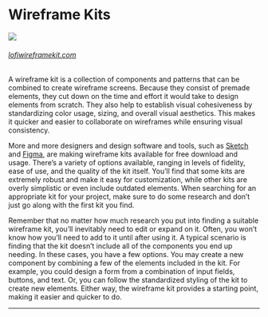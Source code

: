 # Wireframe Kits

![](https://prodesigncurriculum.s3.us-east-2.amazonaws.com/wireframe-kit.png)
###### [lofiwireframekit.com](https://www.lofiwireframekit.com/)

A wireframe kit is a collection of components and patterns that can be combined to create wireframe screens. Because they consist of premade elements, they cut down on the time and effort it would take to design elements from scratch. They also help to establish visual cohesiveness by standardizing color usage, sizing, and overall visual aesthetics. This makes it quicker and easier to collaborate on wireframes while ensuring visual consistency.

More and more designers and design software and tools, such as [Sketch](https://www.sketchappsources.com/category/wireframe.html) and [Figma](https://www.figma.com/templates/wireframe-kits/), are making wireframe kits available for free download and usage. There’s a variety of options available, ranging in levels of fidelity, ease of use, and the quality of the kit itself. You’ll find that some kits are extremely robust and make it easy for customization, while other kits are overly simplistic or even include outdated elements. When searching for an appropriate kit for your project, make sure to do some research and don’t just go along with the first kit you find.

Remember that no matter how much research you put into finding a suitable wireframe kit, you’ll inevitably need to edit or expand on it. Often, you won’t know how you’ll need to add to it until after using it. A typical scenario is finding that the kit doesn’t include all of the components you end up needing. In these cases, you have a few options. You may create a new component by combining a few of the elements included in the kit. For example, you could design a form from a combination of input fields, buttons, and text. Or, you can follow the standardized styling of the kit to create new elements. Either way, the wireframe kit provides a starting point, making it easier and quicker to do.

---
